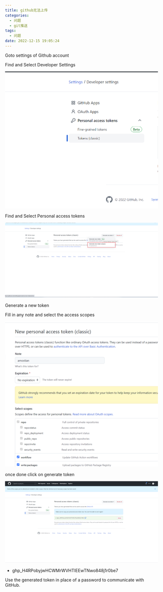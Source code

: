 ```yaml
---
title: github无法上传
categories:
  - 问题
  - git推送
tags:
  - 问题
date: 2022-12-15 19:05:24
---
```


<!--more-->

Goto settings of Github account

Find and Select Developer Settings

![image-20221215205624318](git推送/image-20221215205624318.png)

Find and Select Personal access tokens

![image-20221215205428517](git推送/image-20221215205428517.png)

Generate a new token



Fill in any note and select the access scopes

![image-20221215204334098](git推送/image-20221215204334098.png)

once done click on generate token

![image-20221215205533434](git推送/image-20221215205533434.png)

- 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

Use the generated token in place of a password to communicate with GitHub.

